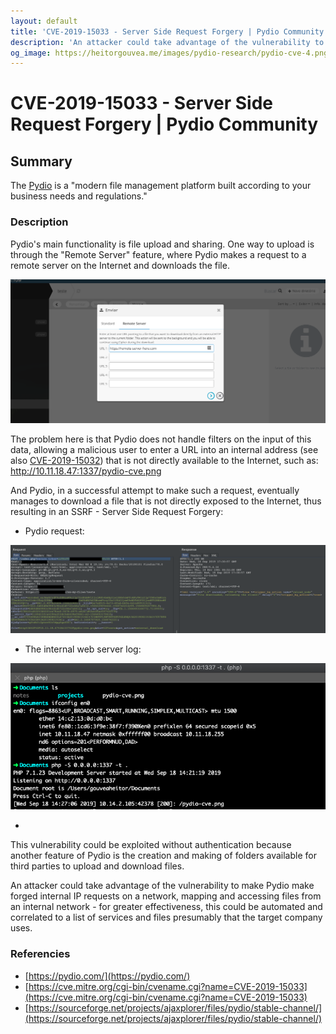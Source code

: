 ```yaml
---
layout: default
title: 'CVE-2019-15033 - Server Side Request Forgery | Pydio Community' 
description: 'An attacker could take advantage of the vulnerability to make Pydio make forged internal IP requests on a network'
og_image: https://heitorgouvea.me/images/pydio-research/pydio-cve-4.png
---
```


# CVE-2019-15033 - Server Side Request Forgery | Pydio Community

## Summary

The [Pydio](https://pydio.com/) is a "modern file management platform built according to your business needs and regulations." 


### Description

Pydio's main functionality is file upload and sharing. One way to upload is through the "Remote Server" feature, where Pydio makes a request to a remote server on the Internet and downloads the file.

![Image](/images/pydio-research/pydio-cve-1.png)

The problem here is that Pydio does not handle filters on the input of this data, allowing a malicious user to enter a URL into an internal address (see also [CVE-2019-15032](/2019/09/17/CVE-2019-15032)) that is not directly available to the Internet, such as: http://10.11.18.47:1337/pydio-cve.png

And Pydio, in a successful attempt to make such a request, eventually manages to download a file that is not directly exposed to the Internet, thus resulting in an SSRF - Server Side Request Forgery:

- Pydio request:

![Image](/images/pydio-research/pydio-cve-4.png)

- The internal web server log:

![Image](/images/pydio-research/pydio-cve-5.png)

-

This vulnerability could be exploited without authentication because another feature of Pydio is the creation and making of folders available for third parties to upload and download files.

An attacker could take advantage of the vulnerability to make Pydio make forged internal IP requests on a network, mapping and accessing files from an internal network - for greater effectiveness, this could be automated and correlated to a list of services and files presumably that the target company uses.

### Referencies

- [https://pydio.com/](https://pydio.com/)
- [https://cve.mitre.org/cgi-bin/cvename.cgi?name=CVE-2019-15033](https://cve.mitre.org/cgi-bin/cvename.cgi?name=CVE-2019-15033)
- [https://sourceforge.net/projects/ajaxplorer/files/pydio/stable-channel/](https://sourceforge.net/projects/ajaxplorer/files/pydio/stable-channel/)